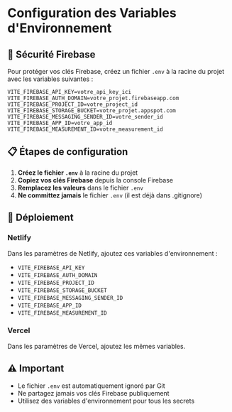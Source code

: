 # Configuration des Variables d'Environnement

## 🔐 Sécurité Firebase

Pour protéger vos clés Firebase, créez un fichier `.env` à la racine du projet avec les variables suivantes :

```env
VITE_FIREBASE_API_KEY=votre_api_key_ici
VITE_FIREBASE_AUTH_DOMAIN=votre_projet.firebaseapp.com
VITE_FIREBASE_PROJECT_ID=votre_project_id
VITE_FIREBASE_STORAGE_BUCKET=votre_projet.appspot.com
VITE_FIREBASE_MESSAGING_SENDER_ID=votre_sender_id
VITE_FIREBASE_APP_ID=votre_app_id
VITE_FIREBASE_MEASUREMENT_ID=votre_measurement_id
```

## 📋 Étapes de configuration

1. **Créez le fichier `.env`** à la racine du projet
2. **Copiez vos clés Firebase** depuis la console Firebase
3. **Remplacez les valeurs** dans le fichier `.env`
4. **Ne committez jamais** le fichier `.env` (il est déjà dans .gitignore)

## 🚀 Déploiement

### Netlify
Dans les paramètres de Netlify, ajoutez ces variables d'environnement :
- `VITE_FIREBASE_API_KEY`
- `VITE_FIREBASE_AUTH_DOMAIN`
- `VITE_FIREBASE_PROJECT_ID`
- `VITE_FIREBASE_STORAGE_BUCKET`
- `VITE_FIREBASE_MESSAGING_SENDER_ID`
- `VITE_FIREBASE_APP_ID`
- `VITE_FIREBASE_MEASUREMENT_ID`

### Vercel
Dans les paramètres de Vercel, ajoutez les mêmes variables.

## ⚠️ Important

- Le fichier `.env` est automatiquement ignoré par Git
- Ne partagez jamais vos clés Firebase publiquement
- Utilisez des variables d'environnement pour tous les secrets 